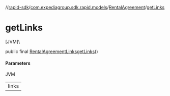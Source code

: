 //[rapid-sdk](../../../index.md)/[com.expediagroup.sdk.rapid.models](../index.md)/[RentalAgreement](index.md)/[getLinks](get-links.md)

# getLinks

[JVM]\

public final [RentalAgreementLinks](../-rental-agreement-links/index.md)[getLinks](get-links.md)()

#### Parameters

JVM

| |
|---|
| links |
